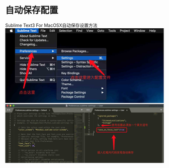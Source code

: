 # 自动保存配置
Sublime Text3 For MacOSX自动保存设置方法
![Screenshot](img/SublimeText_AutoSave.jpg)
![Screenshot](img/SublimeText_AutoSave1.jpg)